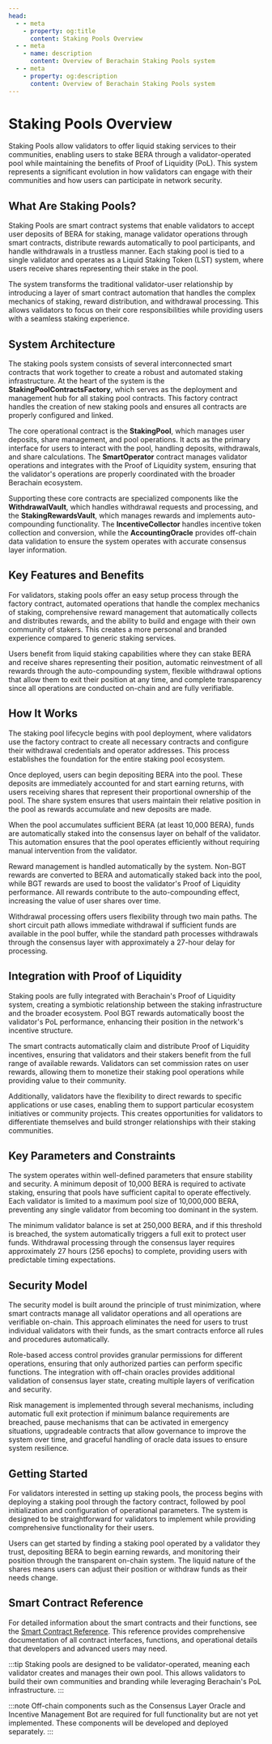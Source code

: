 ```yaml
---
head:
  - - meta
    - property: og:title
      content: Staking Pools Overview
  - - meta
    - name: description
      content: Overview of Berachain Staking Pools system
  - - meta
    - property: og:description
      content: Overview of Berachain Staking Pools system
---
```


<script setup>
  import config from '@berachain/config/constants.json';
</script>

# Staking Pools Overview

Staking Pools allow validators to offer liquid staking services to their communities, enabling users to stake BERA through a validator-operated pool while maintaining the benefits of Proof of Liquidity (PoL). This system represents a significant evolution in how validators can engage with their communities and how users can participate in network security.

## What Are Staking Pools?

Staking Pools are smart contract systems that enable validators to accept user deposits of BERA for staking, manage validator operations through smart contracts, distribute rewards automatically to pool participants, and handle withdrawals in a trustless manner. Each staking pool is tied to a single validator and operates as a Liquid Staking Token (LST) system, where users receive shares representing their stake in the pool.

The system transforms the traditional validator-user relationship by introducing a layer of smart contract automation that handles the complex mechanics of staking, reward distribution, and withdrawal processing. This allows validators to focus on their core responsibilities while providing users with a seamless staking experience.

## System Architecture

The staking pools system consists of several interconnected smart contracts that work together to create a robust and automated staking infrastructure. At the heart of the system is the **StakingPoolContractsFactory**, which serves as the deployment and management hub for all staking pool contracts. This factory contract handles the creation of new staking pools and ensures all contracts are properly configured and linked.

The core operational contract is the **StakingPool**, which manages user deposits, share management, and pool operations. It acts as the primary interface for users to interact with the pool, handling deposits, withdrawals, and share calculations. The **SmartOperator** contract manages validator operations and integrates with the Proof of Liquidity system, ensuring that the validator's operations are properly coordinated with the broader Berachain ecosystem.

Supporting these core contracts are specialized components like the **WithdrawalVault**, which handles withdrawal requests and processing, and the **StakingRewardsVault**, which manages rewards and implements auto-compounding functionality. The **IncentiveCollector** handles incentive token collection and conversion, while the **AccountingOracle** provides off-chain data validation to ensure the system operates with accurate consensus layer information.

## Key Features and Benefits

For validators, staking pools offer an easy setup process through the factory contract, automated operations that handle the complex mechanics of staking, comprehensive reward management that automatically collects and distributes rewards, and the ability to build and engage with their own community of stakers. This creates a more personal and branded experience compared to generic staking services.

Users benefit from liquid staking capabilities where they can stake BERA and receive shares representing their position, automatic reinvestment of all rewards through the auto-compounding system, flexible withdrawal options that allow them to exit their position at any time, and complete transparency since all operations are conducted on-chain and are fully verifiable.

## How It Works

The staking pool lifecycle begins with pool deployment, where validators use the factory contract to create all necessary contracts and configure their withdrawal credentials and operator addresses. This process establishes the foundation for the entire staking pool ecosystem.

Once deployed, users can begin depositing BERA into the pool. These deposits are immediately accounted for and start earning returns, with users receiving shares that represent their proportional ownership of the pool. The share system ensures that users maintain their relative position in the pool as rewards accumulate and new deposits are made.

When the pool accumulates sufficient BERA (at least 10,000 BERA), funds are automatically staked into the consensus layer on behalf of the validator. This automation ensures that the pool operates efficiently without requiring manual intervention from the validator.

Reward management is handled automatically by the system. Non-BGT rewards are converted to BERA and automatically staked back into the pool, while BGT rewards are used to boost the validator's Proof of Liquidity performance. All rewards contribute to the auto-compounding effect, increasing the value of user shares over time.

Withdrawal processing offers users flexibility through two main paths. The short circuit path allows immediate withdrawal if sufficient funds are available in the pool buffer, while the standard path processes withdrawals through the consensus layer with approximately a 27-hour delay for processing.

## Integration with Proof of Liquidity

Staking pools are fully integrated with Berachain's Proof of Liquidity system, creating a symbiotic relationship between the staking infrastructure and the broader ecosystem. Pool BGT rewards automatically boost the validator's PoL performance, enhancing their position in the network's incentive structure.

The smart contracts automatically claim and distribute Proof of Liquidity incentives, ensuring that validators and their stakers benefit from the full range of available rewards. Validators can set commission rates on user rewards, allowing them to monetize their staking pool operations while providing value to their community.

Additionally, validators have the flexibility to direct rewards to specific applications or use cases, enabling them to support particular ecosystem initiatives or community projects. This creates opportunities for validators to differentiate themselves and build stronger relationships with their staking communities.

## Key Parameters and Constraints

The system operates within well-defined parameters that ensure stability and security. A minimum deposit of 10,000 BERA is required to activate staking, ensuring that pools have sufficient capital to operate effectively. Each validator is limited to a maximum pool size of 10,000,000 BERA, preventing any single validator from becoming too dominant in the system.

The minimum validator balance is set at 250,000 BERA, and if this threshold is breached, the system automatically triggers a full exit to protect user funds. Withdrawal processing through the consensus layer requires approximately 27 hours (256 epochs) to complete, providing users with predictable timing expectations.

## Security Model

The security model is built around the principle of trust minimization, where smart contracts manage all validator operations and all operations are verifiable on-chain. This approach eliminates the need for users to trust individual validators with their funds, as the smart contracts enforce all rules and procedures automatically.

Role-based access control provides granular permissions for different operations, ensuring that only authorized parties can perform specific functions. The integration with off-chain oracles provides additional validation of consensus layer state, creating multiple layers of verification and security.

Risk management is implemented through several mechanisms, including automatic full exit protection if minimum balance requirements are breached, pause mechanisms that can be activated in emergency situations, upgradeable contracts that allow governance to improve the system over time, and graceful handling of oracle data issues to ensure system resilience.

## Getting Started

For validators interested in setting up staking pools, the process begins with deploying a staking pool through the factory contract, followed by pool initialization and configuration of operational parameters. The system is designed to be straightforward for validators to implement while providing comprehensive functionality for their users.

Users can get started by finding a staking pool operated by a validator they trust, depositing BERA to begin earning rewards, and monitoring their position through the transparent on-chain system. The liquid nature of the shares means users can adjust their position or withdraw funds as their needs change.

## Smart Contract Reference

For detailed information about the smart contracts and their functions, see the [Smart Contract Reference](/nodes/staking-pools/contracts). This reference provides comprehensive documentation of all contract interfaces, functions, and operational details that developers and advanced users may need.

:::tip
Staking pools are designed to be validator-operated, meaning each validator creates and manages their own pool. This allows validators to build their own communities and branding while leveraging Berachain's PoL infrastructure.
:::

:::note
Off-chain components such as the Consensus Layer Oracle and Incentive Management Bot are required for full functionality but are not yet implemented. These components will be developed and deployed separately.
:::

